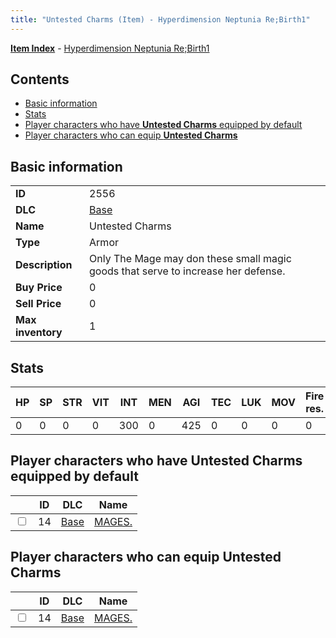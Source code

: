 ```yaml
---
title: "Untested Charms (Item) - Hyperdimension Neptunia Re;Birth1"
---
```


[**Item Index**](/neptunia/rb1/item/index.html) - [Hyperdimension Neptunia Re;Birth1](/neptunia/rb1)

## Contents

- [Basic information](#basic-information)
- [Stats](#stats)
- [Player characters who have **Untested Charms** equipped by default](#player-characters-who-have-untested-charms-equipped-by-default)
- [Player characters who can equip **Untested Charms**](#player-characters-who-can-equip-untested-charms)

## Basic information

|   |   |
| -- | -- |
| **ID** | 2556 |
| **DLC** | [Base](/neptunia/rb1/dlc/1-base.html) |
| **Name** | Untested Charms |
| **Type** | Armor |
| **Description** | Only The Mage may don these small magic goods that serve to increase her defense. |
| **Buy Price** | 0 |
| **Sell Price** | 0 |
| **Max inventory** | 1 |

## Stats

| HP | SP | STR | VIT | INT | MEN | AGI | TEC | LUK | MOV | Fire res. | Ice res. | Wind res. | Lightning res. |
| -- | -- | --- | --- | --- | --- | --- | --- | --- | --- | --------- | -------- | --------- | -------------- |
| 0 | 0 | 0 | 0 | 300 | 0 | 425 | 0 | 0 | 0 | 0 | 0 | 0 | 0 |

## Player characters who have **Untested Charms** equipped by default

|    | ID | DLC | Name |
| -- | -- | --- | ---- |
| <input type="checkbox" id="rb1-player-1-14" class="trackbox" /> | 14 | [Base](/neptunia/rb1/dlc/1-base.html) | [MAGES.](/neptunia/rb1/player/1-14-mages.html) |

## Player characters who can equip **Untested Charms**

|    | ID | DLC | Name |
| -- | -- | --- | ---- |
| <input type="checkbox" id="rb1-player-1-14" class="trackbox" /> | 14 | [Base](/neptunia/rb1/dlc/1-base.html) | [MAGES.](/neptunia/rb1/player/1-14-mages.html) |